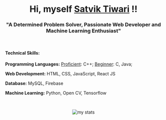 <div>
  <h1 align="center">Hi, myself <a href="https://satviktiwari.netlify.app">Satvik Tiwari</a> !!</h1>
  <h3 align="center">"A Determined Problem Solver, Passionate Web Developer and Machine Learning Enthusiast"</h3>
  <br>
  <h4>Technical Skills: </h4>
  <p><b>Programming Languages:</b> <u>Proficient</u>: C++; <u>Beginner</u>: C, Java;</p>
  <p><b>Web Development:</b> HTML, CSS, JavaScript, React JS</p>
  <p><b>Database:</b> MySQL, Firebase</p>
  <p><b>Machine Learning:</b> Python, Open CV, Tensorflow</p>
  <br>
  <!-- <br> -->
  <!-- <p align="center"> <img src="https://komarev.com/ghpvc/?username=satviktiwari" alt="satviktiwari" /> </p> -->
<!--   <p align="center">
    <img src="https://raw.githubusercontent.com/devicons/devicon/master/icons/cplusplus/cplusplus-original.svg" alt="cplusplus" width="40" height="40"/>
    <img src="https://raw.githubusercontent.com/devicons/devicon/master/icons/python/python-original.svg" alt="python" width="40" height="40"/>
    <img src="https://raw.githubusercontent.com/devicons/devicon/master/icons/html5/html5-original-wordmark.svg" alt="html5" width="40" height="40"/>
    <img src="https://raw.githubusercontent.com/devicons/devicon/master/icons/css3/css3-original.svg" alt="css3" width="40" height="40"/>
    <code><img height="40" src="https://raw.githubusercontent.com/github/explore/80688e429a7d4ef2fca1e82350fe8e3517d3494d/topics/bootstrap/bootstrap.png"></code>
    <img src="https://raw.githubusercontent.com/devicons/devicon/master/icons/javascript/javascript-original.svg" alt="javascript" width="40" height="40"/> 
    <img src="https://raw.githubusercontent.com/devicons/devicon/master/icons/react/react-original-wordmark.svg" alt="react" width="40" height="40"/>
    <img src="https://raw.githubusercontent.com/devicons/devicon/master/icons/nodejs/nodejs-original-wordmark.svg" alt="nodejs" width="40" height="40"/>
    <img src="https://raw.githubusercontent.com/devicons/devicon/master/icons/mysql/mysql-original.svg" alt="MySQL" width="40" height="40"/>
  </p> -->


  <p align="center">
    <img src="https://github-readme-stats.vercel.app/api?username=satviktiwari&&show_icons=true&theme=algolia" title="my stats"><br>
<!--     <img src="https://github-readme-stats.vercel.app/api/top-langs/?username=satviktiwari&&show_icons=true&theme=algolia" title="my stats"> -->
  </p>
</div>




